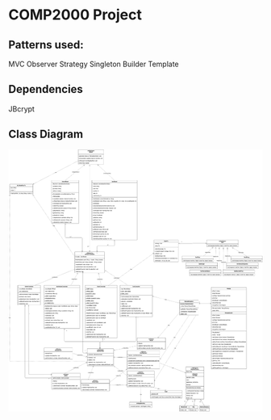 # COMP2000 Project
## Patterns used:
MVC
Observer
Strategy
Singleton
Builder
Template
## Dependencies
JBcrypt

## Class Diagram
![Class Diagram](https://raw.githubusercontent.com/mbruty/COMP2000_CW/main/COMP2000%20Class%20Diagram.png?token=ANXUVG3HC2QM4HLEGHUNJO3ABGIOI)
